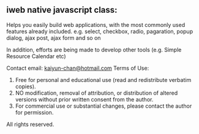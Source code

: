 ## iweb native javascript class:
Helps you easily build web applications, with the most commonly used features already included. e.g. select, checkbox, radio, pagaration, popup dialog, ajax post, ajax form and so on

In addition, efforts are being made to develop other tools (e.g. Simple Resource Calendar etc)

Contact email: kaiyun-chan@hotmail.com
Terms of Use:
1. Free for personal and educational use (read and redistribute verbatim copies).
2. NO modification, removal of attribution, or distribution of altered versions without prior written consent from the author.
3. For commercial use or substantial changes, please contact the author for permission.

All rights reserved.

